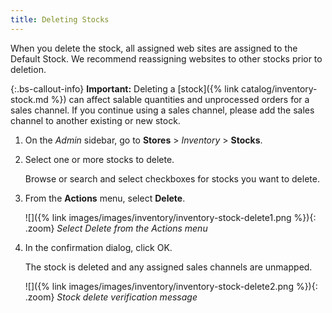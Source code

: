 ```yaml
---
title: Deleting Stocks
---
```


When you delete the stock, all assigned web sites are assigned to the Default Stock. We recommend reassigning websites to other stocks prior to deletion.

{:.bs-callout-info}
**Important:** Deleting a [stock]({% link catalog/inventory-stock.md %}) can affect salable quantities and unprocessed orders for a sales channel. If you continue using a sales channel, please add the sales channel to another existing or new stock.

1. On the _Admin_ sidebar, go to **Stores** > _Inventory_ > **Stocks**.

1. Select one or more stocks to delete.

   Browse or search and select checkboxes for stocks you want to delete.

1. From the **Actions** menu, select **Delete**.

    ![]({% link images/images/inventory/inventory-stock-delete1.png %}){: .zoom}
    _Select Delete from the Actions menu_

1. In the confirmation dialog, click <span class="btn">OK</span>.

   The stock is deleted and any assigned sales channels are unmapped.

    ![]({% link images/images/inventory/inventory-stock-delete2.png %}){: .zoom}
    _Stock delete verification message_
